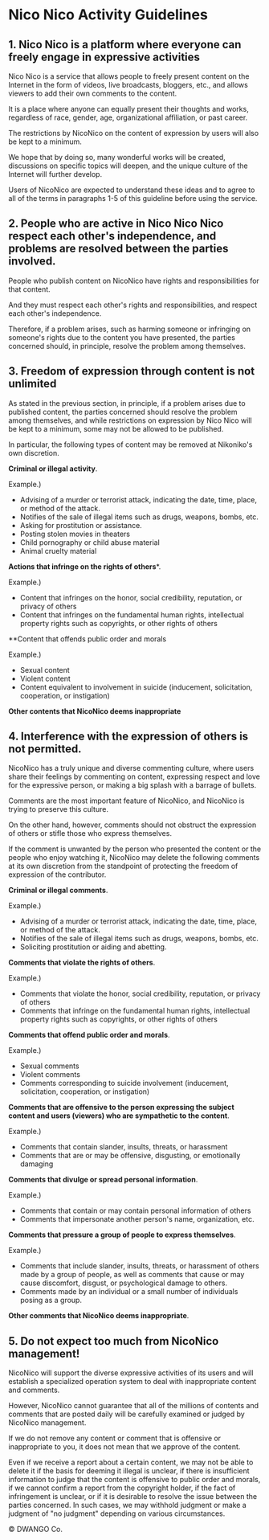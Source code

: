 
Nico Nico Activity Guidelines
============


1\. Nico Nico is a platform where everyone can freely engage in expressive activities
---------------------------------



Nico Nico is a service that allows people to freely present content on the Internet in the form of videos, live broadcasts, bloggers, etc., and allows viewers to add their own comments to the content.

It is a place where anyone can equally present their thoughts and works, regardless of race, gender, age, organizational affiliation, or past career.

The restrictions by NicoNico on the content of expression by users will also be kept to a minimum.

We hope that by doing so, many wonderful works will be created, discussions on specific topics will deepen, and the unique culture of the Internet will further develop.

Users of NicoNico are expected to understand these ideas and to agree to all of the terms in paragraphs 1-5 of this guideline before using the service.




2\. People who are active in Nico Nico Nico respect each other's independence, and problems are resolved between the parties involved.
---------------------------------------



People who publish content on NicoNico have rights and responsibilities for that content.

And they must respect each other's rights and responsibilities, and respect each other's independence.

Therefore, if a problem arises, such as harming someone or infringing on someone's rights due to the content you have presented, the parties concerned should, in principle, resolve the problem among themselves.




3\. Freedom of expression through content is not unlimited
----------------------------



As stated in the previous section, in principle, if a problem arises due to published content, the parties concerned should resolve the problem among themselves, and while restrictions on expression by Nico Nico will be kept to a minimum, some may not be allowed to be published.

In particular, the following types of content may be removed at Nikoniko's own discretion.



**Criminal or illegal activity**.


Example.)


* Advising of a murder or terrorist attack, indicating the date, time, place, or method of the attack.
* Notifies of the sale of illegal items such as drugs, weapons, bombs, etc.
* Asking for prostitution or assistance.
* Posting stolen movies in theaters
* Child pornography or child abuse material
* Animal cruelty material


**Actions that infringe on the rights of others***.


Example.)


* Content that infringes on the honor, social credibility, reputation, or privacy of others
* Content that infringes on the fundamental human rights, intellectual property rights such as copyrights, or other rights of others


**Content that offends public order and morals


Example.)


* Sexual content
* Violent content
* Content equivalent to involvement in suicide (inducement, solicitation, cooperation, or instigation)


**Other contents that NicoNico deems inappropriate**



4\. Interference with the expression of others is not permitted.
----------------------



NicoNico has a truly unique and diverse commenting culture, where users share their feelings by commenting on content, expressing respect and love for the expressive person, or making a big splash with a barrage of bullets.

Comments are the most important feature of NicoNico, and NicoNico is trying to preserve this culture.

On the other hand, however, comments should not obstruct the expression of others or stifle those who express themselves.

If the comment is unwanted by the person who presented the content or the people who enjoy watching it, NicoNico may delete the following comments at its own discretion from the standpoint of protecting the freedom of expression of the contributor.



**Criminal or illegal comments**.


Example.)


* Advising of a murder or terrorist attack, indicating the date, time, place, or method of the attack.
* Notifies of the sale of illegal items such as drugs, weapons, bombs, etc.
* Soliciting prostitution or aiding and abetting.


**Comments that violate the rights of others**.


Example.)


* Comments that violate the honor, social credibility, reputation, or privacy of others
* Comments that infringe on the fundamental human rights, intellectual property rights such as copyrights, or other rights of others


**Comments that offend public order and morals**.


Example.)


* Sexual comments
* Violent comments
* Comments corresponding to suicide involvement (inducement, solicitation, cooperation, or instigation)


**Comments that are offensive to the person expressing the subject content and users (viewers) who are sympathetic to the content**.


Example.)


* Comments that contain slander, insults, threats, or harassment
* Comments that are or may be offensive, disgusting, or emotionally damaging


**Comments that divulge or spread personal information**.


Example.)


* Comments that contain or may contain personal information of others
* Comments that impersonate another person's name, organization, etc.


**Comments that pressure a group of people to express themselves**.


Example.)


* Comments that include slander, insults, threats, or harassment of others made by a group of people, as well as comments that cause or may cause discomfort, disgust, or psychological damage to others.
* Comments made by an individual or a small number of individuals posing as a group.


**Other comments that NicoNico deems inappropriate**.



5\. Do not expect too much from NicoNico management!
-------------------------------



NicoNico will support the diverse expressive activities of its users and will establish a specialized operation system to deal with inappropriate content and comments.

However, NicoNico cannot guarantee that all of the millions of contents and comments that are posted daily will be carefully examined or judged by NicoNico management.

If we do not remove any content or comment that is offensive or inappropriate to you, it does not mean that we approve of the content.

Even if we receive a report about a certain content, we may not be able to delete it if the basis for deeming it illegal is unclear, if there is insufficient information to judge that the content is offensive to public order and morals, if we cannot confirm a report from the copyright holder, if the fact of infringement is unclear, or if it is desirable to resolve the issue between the parties concerned. In such cases, we may withhold judgment or make a judgment of "no judgment" depending on various circumstances.



© DWANGO Co.


